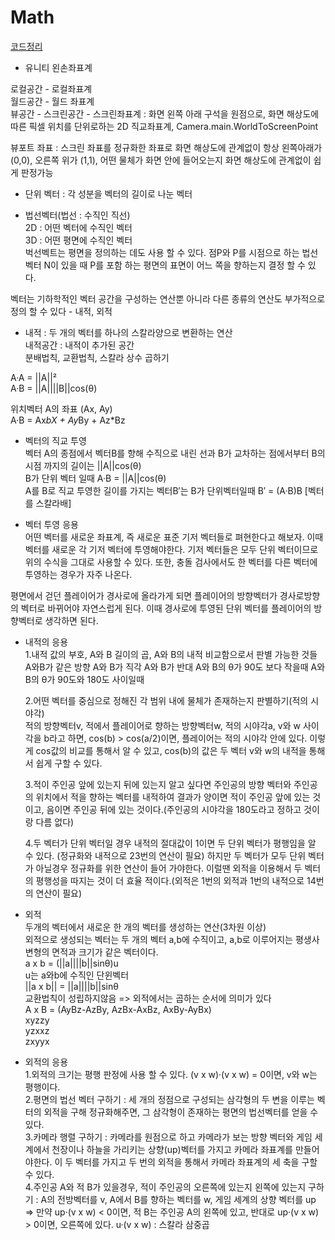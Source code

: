 # Math

[코드정리](https://github.com/geniikw/JustCodePlz)

 - 유니티 왼손좌표계  

로컬공간 - 로컬좌표계  
월드공간 - 월드 좌표계  
뷰공간 - 
스크린공간 - 스크린좌표계 : 화면 왼쪽 아래 구석을 원점으로, 화면 해상도에 따른 픽셀 위치를 단위로하는 2D 직교좌표계, Camera.main.WorldToScreenPoint  

뷰포트 좌표 : 스크린 좌표를 정규화한 좌표로 화면 해상도에 관계없이 항상 왼쪽아래가 (0,0), 오른쪽 위가 (1,1), 어떤 물체가 화면 안에 들어오는지 화면 해상도에 관계없이 쉽게 판정가능  

- 단위 벡터 : 각 성분을 벡터의 길이로 나눈 벡터

- 법선벡터(법선 : 수직인 직선)  
2D : 어떤 벡터에 수직인 벡터  
3D : 어떤 평면에 수직인 벡터  
벅선벡트는 평면을 정의하는 데도 사용 할 수 있다. 점P와 P를 시점으로 하는 법선벡터 N이 있을 때 P를 포함 하는 평면의 표면이 어느 쪽을 향하는지 결정 할 수 있다.  

벡터는 기하학적인 벡터 공간을 구성하는 연산뿐 아니라 다른 종류의 연산도 부가적으로 정의 할 수 있다 - 내적, 외적  

- 내적 : 두 개의 벡터를 하나의 스칼라양으로 변환하는 연산  
내적공간 : 내적이 추가된 공간  
분배법칙, 교환법칙, 스칼라 상수 곱하기

A·A = ||A||²  
A·B = ||A||||B||cos(θ)  
  
위치벡터 A의 좌표 (Ax, Ay)  
A·B = Ax*bX + Ay*By + Az*Bz  

- 벡터의 직교 투영  
벡터 A의 종점에서 벡터B를 향해 수직으로 내린 선과 B가 교차하는 점에서부터 B의 시점 까지의 길이는 ||A||cos(θ)  
B가 단위 벡터 일때 A·B = ||A||cos(θ)  
A를 B로 직교 투영한 길이를 가지는 벡터B′는 B가 단위벡터일때 B′ = (A·B)B [벡터를 스칼라배]

- 벡터 투영 응용  
어떤 벡터를 새로운 좌표계, 즉 새로운 표준 기저 벡터들로 펴현한다고 해보자. 이때 벡터를 새로운 각 기저 벡터에 투영해야한다. 기저 벡터들은 모두 단위 벡터이므로 위의 수식을 그대로 사용할 수 있다. 또한, 충돌 검사에서도 한 벡터를 다른 벡터에 투영하는 경우가 자주 나온다.  

평면에서 걷던 플레이어가 경사로에 올라가게 되면 플레이어의 방향벡터가 경사로방향의 벡터로 바뀌어야 자연스럽게 된다. 이때 경사로에 투영된 단위 벡터를 플레이어의 방향벡터로 생각하면 된다.


- 내적의 응용  
	1.내적 값의 부호, A와 B 길이의 곱, A와 B의 내적 비교함으로서 판별 가능한 것들
		A와B가 같은 방향
		A와 B가 직각
		A와 B가 반대
		A와 B의 θ가 90도 보다 작을때
		A와 B의 θ가 90도와 180도 사이일때

	2.어떤 벡터를 중심으로 정해진 각 범위 내에 물체가 존재하는지 판별하기(적의 시야각)  
	적의 방향벡터v, 적에서 플레이어로 향하는 방향벡터w, 적의 시야각a, v와 w 사이각을 b라고 하면, cos(b) > cos(a/2)이면, 플레이어는 적의 시야각 안에 있다. 이렇게 cos값의 비교를 통해서 알 수 있고, cos(b)의 값은 두 벡터 v와 w의 내적을 통해서 쉽게 구할 수 있다.

	3.적이 주인공 앞에 있는지 뒤에 있는지 알고 싶다면 주인공의 방향 벡터와 주인공의 위치에서 적을 향하는 벡터를 내적하여 결과가 양이면 
	적이 주인공 앞에 있는 것이고, 음이면 주인공 뒤에 있는 것이다.(주인공의 시야각을 180도라고 정하고 것이랑 다름 없다)  

	4.두 벡터가 단위 벡터일 경우 내적의 절대값이 1이면 두 단위 벡터가 평행임을 알 수 있다. (정규화와 내적으로 23번의 연산이 필요)
	하지만 두 벡터가 모두 단위 벡터가 아닐경우 정규화를 위한 연산이 들어 가야한다. 이럴땐 외적을 이용해서 두 벡터의 평행성을 따지는 것이 더 효율 적이다.(외적은 1번의 외적과 1번의 내적으로 14번의 연산이 필요)  

- 외적  
두개의 벡터에서 새로운 한 개의 벡터를 생성하는 연산(3차원 이상)  
외적으로 생성되는 벡터는 두 개의 벡터 a,b에 수직이고, a,b로 이루어지는 평생사변형의 면적과 크기가 같은 벡터이다.  
a x b = (||a||||b||sinθ)u  
u는 a와b에 수직인 단윈벡터  
||a x b|| = ||a||||b||sinθ  
교환법칙이 성립하지않음 => 외적에서는 곱하는 순서에 의미가 있다  
A x B = (AyBz-AzBy, AzBx-AxBz, AxBy-AyBx)  
xyzzy  
yzxxz  
zxyyx  

- 외적의 응용  
	1.외적의 크기는 평행 판정에 사용 할 수 있다.  (v x w)·(v x w) = 0이면, v와 w는 평행이다.  
	2.평면의 법선 벡터 구하기 : 세 개의 정점으로 구성되는 삼각형의 두 변을 이루는 벡터의 외적을 구해 정규화해주면, 그 삼각형이 존재하는 평면의 법선벡터를 얻을 수 있다.  
	3.카메라 행렬 구하기 : 카메라를 원점으로 하고 카메라가 보는 방향 벡터와 게임 세계에서 천장이나 하늘을 가리키는 상향(up)벡터를 가지고 카메라 좌표계를 만들어야한다. 이 두 벡터를 가지고 두 번의 외적을 통해서 카메라 좌표계의 세 축을 구할 수 있다.  
	4.주인공 A와 적 B가 있을경우, 적이 주인공의 오른쪽에 있는지 왼쪽에 있는지 구하기 : A의 전방벡터를 v, A에서 B를 향하는 벡터를 w, 게임 세계의 상향 벡터를 up => 만약 up·(v x w) < 0이면, 적 B는 주인공 A의 왼쪽에 있고, 반대로 up·(v x w) > 0이면, 오른쪽에 있다. u·(v x w) : 스칼라 삼중곱  







